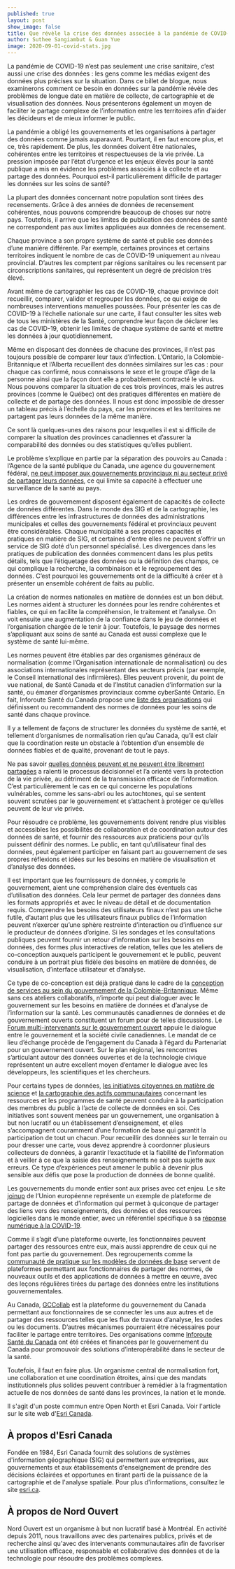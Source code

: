 ```yaml
---
published: true
layout: post
show_image: false
title: Que révèle la crise des données associée à la pandémie de COVID-19?
author: Suthee Sangiambut & Guan Yue
image: 2020-09-01-covid-stats.jpg
---
```

La pandémie de COVID-19 n’est pas seulement une crise sanitaire, c’est aussi une crise des données : les gens comme les médias exigent des données plus précises sur la situation. Dans ce billet de blogue, nous examinerons comment ce besoin en données sur la pandémie révèle des problèmes de longue date en matière de collecte, de cartographie et de visualisation des données. Nous présenterons également un moyen de faciliter le partage complexe de l’information entre les territoires afin d’aider les décideurs et de mieux informer le public.

La pandémie a obligé les gouvernements et les organisations à partager des données comme jamais auparavant. Pourtant, il en faut encore plus, et ce, très rapidement. De plus, les données doivent être nationales, cohérentes entre les territoires et respectueuses de la vie privée. La pression imposée par l’état d’urgence et les enjeux élevés pour la santé publique a mis en évidence les problèmes associés à la collecte et au partage des données. Pourquoi est-il particulièrement difficile de partager les données sur les soins de santé?

La plupart des données concernant notre population sont tirées des recensements. Grâce à des années de données de recensement cohérentes, nous pouvons comprendre beaucoup de choses sur notre pays. Toutefois, il arrive que les limites de publication des données de santé ne correspondent pas aux limites appliquées aux données de recensement.

Chaque province a son propre système de santé et publie ses données d’une manière différente. Par exemple, certaines provinces et certains territoires indiquent le nombre de cas de COVID-19 uniquement au niveau provincial. D’autres les comptent par régions sanitaires ou les recensent par circonscriptions sanitaires, qui représentent un degré de précision très élevé.

Avant même de cartographier les cas de COVID-19, chaque province doit recueillir, comparer, valider et regrouper les données, ce qui exige de nombreuses interventions manuelles poussées. Pour présenter les cas de COVID-19 à l’échelle nationale sur une carte, il faut consulter les sites web de tous les ministères de la Santé, comprendre leur façon de déclarer les cas de COVID-19, obtenir les limites de chaque système de santé et mettre les données à jour quotidiennement.

Même en disposant des données de chacune des provinces, il n’est pas toujours possible de comparer leur taux d’infection. L’Ontario, la Colombie-Britannique et l’Alberta recueillent des données similaires sur les cas : pour chaque cas confirmé, nous connaissons le sexe et le groupe d’âge de la personne ainsi que la façon dont elle a probablement contracté le virus. Nous pouvons comparer la situation de ces trois provinces, mais les autres provinces (comme le Québec) ont des pratiques différentes en matière de collecte et de partage des données. Il nous est donc impossible de dresser un tableau précis à l’échelle du pays, car les provinces et les territoires ne partagent pas leurs données de la même manière.

Ce sont là quelques-unes des raisons pour lesquelles il est si difficile de comparer la situation des provinces canadiennes et d’assurer la comparabilité des données ou des statistiques qu’elles publient.

Le problème s’explique en partie par la séparation des pouvoirs au Canada : l’Agence de la santé publique du Canada, une agence du gouvernement fédéral, [ne peut imposer aux gouvernements provinciaux ni au secteur privé de partager leurs données](https://www.theglobeandmail.com/opinion/article-vulnerabilities-in-governance-of-public-health-and-covid-19/), ce qui limite sa capacité à effectuer une surveillance de la santé au pays.

Les ordres de gouvernement disposent également de capacités de collecte de données différentes. Dans le monde des SIG et de la cartographie, les différences entre les infrastructures de données des administrations municipales et celles des gouvernements fédéral et provinciaux peuvent être considérables. Chaque municipalité a ses propres capacités et pratiques en matière de SIG, et certaines d’entre elles ne peuvent s’offrir un service de SIG doté d’un personnel spécialisé. Les divergences dans les pratiques de publication des données commencent dans les plus petits détails, tels que l’étiquetage des données ou la définition des champs, ce qui complique la recherche, la combinaison et le regroupement des données. C’est pourquoi les gouvernements ont de la difficulté à créer et à présenter un ensemble cohérent de faits au public.

La création de normes nationales en matière de données est un bon début. Les normes aident à structurer les données pour les rendre cohérentes et fiables, ce qui en facilite la compréhension, le traitement et l’analyse. On voit ensuite une augmentation de la confiance dans le jeu de données et l’organisation chargée de le tenir à jour. Toutefois, le paysage des normes s’appliquant aux soins de santé au Canada est aussi complexe que le système de santé lui-même.

Les normes peuvent être établies par des organismes généraux de normalisation (comme l’Organisation internationale de normalisation) ou des associations internationales représentant des secteurs précis (par exemple, le Conseil international des infirmières). Elles peuvent provenir, du point de vue national, de Santé Canada et de l’Institut canadien d’information sur la santé, ou émaner d’organismes provinciaux comme cyberSanté Ontario. En fait, Inforoute Santé du Canada propose une [liste des organisations](https://infocentral.infoway-inforoute.ca/fr/normes/standards-in-canada-fr) qui définissent ou recommandent des normes de données pour les soins de santé dans chaque province.

Il y a tellement de façons de structurer les données du système de santé, et tellement d’organismes de normalisation rien qu’au Canada, qu’il est clair que la coordination reste un obstacle à l’obtention d’un ensemble de données fiables et de qualité, provenant de tout le pays.

Ne pas savoir [quelles données peuvent et ne peuvent être librement partagées](https://www.publichealthontario.ca/-/media/documents/L/2019/ldcp-health-equity-summary-2019.pdf?la=en) a ralenti le processus décisionnel et l’a orienté vers la protection de la vie privée, au détriment de la transmission efficace de l’information. C’est particulièrement le cas en ce qui concerne les populations vulnérables, comme les sans-abri ou les autochtones, qui se sentent souvent scrutées par le gouvernement et s’attachent à protéger ce qu’elles peuvent de leur vie privée.

Pour résoudre ce problème, les gouvernements doivent rendre plus visibles et accessibles les possibilités de collaboration et de coordination autour des données de santé, et fournir des ressources aux praticiens pour qu’ils puissent définir des normes. Le public, en tant qu’utilisateur final des données, peut également participer en faisant part au gouvernement de ses propres réflexions et idées sur les besoins en matière de visualisation et d’analyse des données.

Il est important que les fournisseurs de données, y compris le gouvernement, aient une compréhension claire des éventuels cas d’utilisation des données. Cela leur permet de partager des données dans les formats appropriés et avec le niveau de détail et de documentation requis. Comprendre les besoins des utilisateurs finaux n’est pas une tâche futile, d’autant plus que les utilisateurs finaux publics de l’information peuvent n’exercer qu’une sphère restreinte d’interaction ou d’influence sur le producteur de données d’origine. Si les sondages et les consultations publiques peuvent fournir un retour d’information sur les besoins en données, des formes plus interactives de relation, telles que les ateliers de co-conception auxquels participent le gouvernement et le public, peuvent conduire à un portrait plus fidèle des besoins en matière de données, de visualisation, d’interface utilisateur et d’analyse.

Ce type de co-conception est déjà pratiqué dans le cadre de la [conception de services au sein du gouvernement de la Colombie-Britannique](https://www2.gov.bc.ca/gov/content/governments/services-for-government/service-experience-digital-delivery/service-design/service-design-phases/discovery/co-design-workshop). Même sans ces ateliers collaboratifs, n’importe qui peut dialoguer avec le gouvernement sur les besoins en matière de données et d’analyse de l’information sur la santé. Les communautés canadiennes de données et de gouvernement ouverts constituent un forum pour de telles discussions. Le [Forum multi-intervenants sur le gouvernement ouvert](https://ouvert.canada.ca/fr/forum-multi-intervenants-gouvernement-ouvert) appuie le dialogue entre le gouvernement et la société civile canadiennes. Le mandat de ce lieu d’échange procède de l’engagement du Canada à l’égard du Partenariat pour un gouvernement ouvert. Sur le plan régional, les rencontres s’articulant autour des données ouvertes et de la technologie civique représentent un autre excellent moyen d’entamer le dialogue avec les développeurs, les scientifiques et les chercheurs.

Pour certains types de données, [les initiatives citoyennes en matière de science](https://www.citizenscience.org/covid-19/) et [la cartographie des actifs communautaires](https://doi.org/10.1177%2F2373379916664736) concernant les ressources et les programmes de santé peuvent conduire à la participation des membres du public à l’acte de collecte de données en soi. Ces initiatives sont souvent menées par un gouvernement, une organisation à but non lucratif ou un établissement d’enseignement, et elles s’accompagnent couramment d’une formation de base qui garantit la participation de tout un chacun. Pour recueillir des données sur le terrain ou pour dresser une carte, vous devez apprendre à coordonner plusieurs collecteurs de données, à garantir l’exactitude et la fiabilité de l’information et à veiller à ce que la saisie des renseignements ne soit pas sujette aux erreurs. Ce type d’expériences peut amener le public à devenir plus sensible aux défis que pose la production de données de bonne qualité.

Les gouvernements du monde entier sont aux prises avec cet enjeu. Le site [joinup](https://joinup.ec.europa.eu/) de l’Union européenne représente un exemple de plateforme de partage de données et d’information qui permet à quiconque de partager des liens vers des renseignements, des données et des ressources logicielles dans le monde entier, avec un référentiel spécifique à sa [réponse numérique à la COVID-19](https://joinup.ec.europa.eu/collection/digital-response-covid-19).

Comme il s’agit d’une plateforme ouverte, les fonctionnaires peuvent partager des ressources entre eux, mais aussi apprendre de ceux qui ne font pas partie du gouvernement. Des regroupements comme la [communauté de pratique sur les modèles de données de base](https://joinup.ec.europa.eu/collection/semantic-interoperability-community-semic/document/community-practice-core-data-models) servent de plateformes permettant aux fonctionnaires de partager des normes, de nouveaux outils et des applications de données à mettre en œuvre, avec des leçons régulières tirées du partage des données entre les institutions gouvernementales.

Au Canada, [GCCollab](https://gccollab.ca/a_propos) est la plateforme du gouvernement du Canada permettant aux fonctionnaires de se connecter les uns aux autres et de partager des ressources telles que les flux de travaux d’analyse, les codes ou les documents. D’autres mécanismes pourraient être nécessaires pour faciliter le partage entre territoires. Des organisations comme [Inforoute Santé du Canada](https://www.infoway-inforoute.ca/fr/) ont été créées et financées par le gouvernement du Canada pour promouvoir des solutions d’interopérabilité dans le secteur de la santé.

Toutefois, il faut en faire plus. Un organisme central de normalisation fort, une collaboration et une coordination étroites, ainsi que des mandats institutionnels plus solides peuvent contribuer à remédier à la fragmentation actuelle de nos données de santé dans les provinces, la nation et le monde. 

Il s'agit d'un poste commun entre Open North et Esri Canada. Voir l'article sur le site web d'[Esri Canada](https://ressources.esri.ca/nouvelles-et-mises-a-jour/que-revele-la-crise-des-donnees-associee-a-la-pandemie-de-covid-19).

## À propos d'Esri Canada

Fondée en 1984, Esri Canada fournit des solutions de systèmes d'information géographique (SIG) qui permettent aux entreprises, aux gouvernements et aux établissements d'enseignement de prendre des décisions éclairées et opportunes en tirant parti de la puissance de la cartographie et de l'analyse spatiale. Pour plus d'informations, consultez le site [esri.ca](https://www.esri.ca/fr-ca/home).

## À propos de Nord Ouvert

Nord Ouvert est un organisme à but non lucratif basé à Montréal. En activité depuis 2011, nous travaillons avec des partenaires publics, privés et de recherche ainsi qu'avec des intervenants communautaires afin de favoriser une utilisation efficace, responsable et collaborative des données et de la technologie pour résoudre des problèmes complexes.
